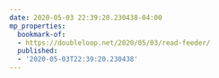```yaml
---
date: 2020-05-03 22:39:20.230438-04:00
mp_properties:
  bookmark-of:
  - https://doubleloop.net/2020/05/03/read-feeder/
  published:
  - '2020-05-03T22:39:20.230438'
---
```


